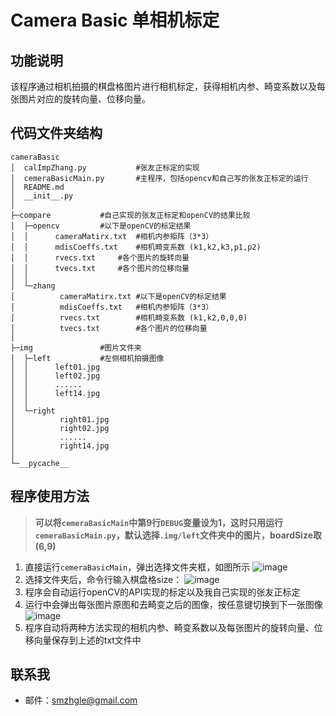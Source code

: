 # Camera Basic 单相机标定
## 功能说明
该程序通过相机拍摄的棋盘格图片进行相机标定，获得相机内参、畸变系数以及每张图片对应的旋转向量、位移向量。
## 代码文件夹结构
```
cameraBasic
│  calImpZhang.py    		#张友正标定的实现
│  cemeraBasicMain.py		#主程序，包括opencv和自己写的张友正标定的运行
│  README.md
│  __init__.py
│
├─compare			#自己实现的张友正标定和openCV的结果比较
│  ├─opencv			#以下是openCV的标定结果
│  │      cameraMatirx.txt	#相机内参矩阵（3*3）
│  │      mdisCoeffs.txt	#相机畸变系数 (k1,k2,k3,p1,p2)
│  │      rvecs.txt		#各个图片的旋转向量
│  │      tvecs.txt		#各个图片的位移向量
│  │
│  └─zhang
│          cameraMatirx.txt	#以下是openCV的标定结果
│          mdisCoeffs.txt	#相机内参矩阵（3*3）
│          rvecs.txt		#相机畸变系数 (k1,k2,0,0,0)
│          tvecs.txt		#各个图片的位移向量
│
├─img				#图片文件夹
│  ├─left			#左侧相机拍摄图像
│  │      left01.jpg
│  │      left02.jpg
│  │      ......
│  │      left14.jpg
│  │
│  └─right
│          right01.jpg
│          right02.jpg
│          ......
│          right14.jpg
│
└─__pycache__
```
## 程序使用方法
>**可以将`cemeraBasicMain`中第9行`DEBUG`变量设为1，这时只用运行`cemeraBasicMain.py`，默认选择`.img/left`文件夹中的图片，boardSize取(6,9)**
1. 直接运行`cemeraBasicMain`，弹出选择文件夹框，如图所示
![image](https://github.com/zhaone/ProjectStereo/blob/master/show/selectFloder.jpg)
2. 选择文件夹后，命令行输入棋盘格size：
![image](https://github.com/zhaone/ProjectStereo/blob/master/show/inputBoardsize.jpg)
3. 程序会自动运行openCV的API实现的标定以及我自己实现的张友正标定
4. 运行中会弹出每张图片原图和去畸变之后的图像，按任意键切换到下一张图像
![image](https://github.com/zhaone/ProjectStereo/blob/master/show/undistort.jpg)
5. 程序自动将两种方法实现的相机内参、畸变系数以及每张图片的旋转向量、位移向量保存到上述的txt文件中
## 联系我
* 邮件：smzhgle@gmail.com